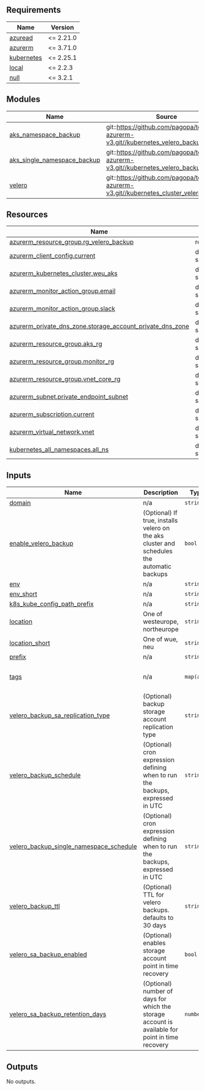 <!-- markdownlint-disable -->
<!-- BEGINNING OF PRE-COMMIT-TERRAFORM DOCS HOOK -->
## Requirements

| Name | Version |
|------|---------|
| <a name="requirement_azuread"></a> [azuread](#requirement\_azuread) | <= 2.21.0 |
| <a name="requirement_azurerm"></a> [azurerm](#requirement\_azurerm) | <= 3.71.0 |
| <a name="requirement_kubernetes"></a> [kubernetes](#requirement\_kubernetes) | <= 2.25.1 |
| <a name="requirement_local"></a> [local](#requirement\_local) | <= 2.2.3 |
| <a name="requirement_null"></a> [null](#requirement\_null) | <= 3.2.1 |

## Modules

| Name | Source | Version |
|------|--------|---------|
| <a name="module_aks_namespace_backup"></a> [aks\_namespace\_backup](#module\_aks\_namespace\_backup) | git::https://github.com/pagopa/terraform-azurerm-v3.git//kubernetes_velero_backup | v7.68.0 |
| <a name="module_aks_single_namespace_backup"></a> [aks\_single\_namespace\_backup](#module\_aks\_single\_namespace\_backup) | git::https://github.com/pagopa/terraform-azurerm-v3.git//kubernetes_velero_backup | v7.68.0 |
| <a name="module_velero"></a> [velero](#module\_velero) | git::https://github.com/pagopa/terraform-azurerm-v3.git//kubernetes_cluster_velero | v7.31.0 |

## Resources

| Name | Type |
|------|------|
| [azurerm_resource_group.rg_velero_backup](https://registry.terraform.io/providers/hashicorp/azurerm/latest/docs/resources/resource_group) | resource |
| [azurerm_client_config.current](https://registry.terraform.io/providers/hashicorp/azurerm/latest/docs/data-sources/client_config) | data source |
| [azurerm_kubernetes_cluster.weu_aks](https://registry.terraform.io/providers/hashicorp/azurerm/latest/docs/data-sources/kubernetes_cluster) | data source |
| [azurerm_monitor_action_group.email](https://registry.terraform.io/providers/hashicorp/azurerm/latest/docs/data-sources/monitor_action_group) | data source |
| [azurerm_monitor_action_group.slack](https://registry.terraform.io/providers/hashicorp/azurerm/latest/docs/data-sources/monitor_action_group) | data source |
| [azurerm_private_dns_zone.storage_account_private_dns_zone](https://registry.terraform.io/providers/hashicorp/azurerm/latest/docs/data-sources/private_dns_zone) | data source |
| [azurerm_resource_group.aks_rg](https://registry.terraform.io/providers/hashicorp/azurerm/latest/docs/data-sources/resource_group) | data source |
| [azurerm_resource_group.monitor_rg](https://registry.terraform.io/providers/hashicorp/azurerm/latest/docs/data-sources/resource_group) | data source |
| [azurerm_resource_group.vnet_core_rg](https://registry.terraform.io/providers/hashicorp/azurerm/latest/docs/data-sources/resource_group) | data source |
| [azurerm_subnet.private_endpoint_subnet](https://registry.terraform.io/providers/hashicorp/azurerm/latest/docs/data-sources/subnet) | data source |
| [azurerm_subscription.current](https://registry.terraform.io/providers/hashicorp/azurerm/latest/docs/data-sources/subscription) | data source |
| [azurerm_virtual_network.vnet](https://registry.terraform.io/providers/hashicorp/azurerm/latest/docs/data-sources/virtual_network) | data source |
| [kubernetes_all_namespaces.all_ns](https://registry.terraform.io/providers/hashicorp/kubernetes/latest/docs/data-sources/all_namespaces) | data source |

## Inputs

| Name | Description | Type | Default | Required |
|------|-------------|------|---------|:--------:|
| <a name="input_domain"></a> [domain](#input\_domain) | n/a | `string` | n/a | yes |
| <a name="input_enable_velero_backup"></a> [enable\_velero\_backup](#input\_enable\_velero\_backup) | (Optional) If true, installs velero on the aks cluster and schedules the automatic backups | `bool` | `false` | no |
| <a name="input_env"></a> [env](#input\_env) | n/a | `string` | n/a | yes |
| <a name="input_env_short"></a> [env\_short](#input\_env\_short) | n/a | `string` | n/a | yes |
| <a name="input_k8s_kube_config_path_prefix"></a> [k8s\_kube\_config\_path\_prefix](#input\_k8s\_kube\_config\_path\_prefix) | n/a | `string` | `"~/.kube"` | no |
| <a name="input_location"></a> [location](#input\_location) | One of westeurope, northeurope | `string` | n/a | yes |
| <a name="input_location_short"></a> [location\_short](#input\_location\_short) | One of wue, neu | `string` | n/a | yes |
| <a name="input_prefix"></a> [prefix](#input\_prefix) | n/a | `string` | n/a | yes |
| <a name="input_tags"></a> [tags](#input\_tags) | n/a | `map(any)` | <pre>{<br/>  "CreatedBy": "Terraform"<br/>}</pre> | no |
| <a name="input_velero_backup_sa_replication_type"></a> [velero\_backup\_sa\_replication\_type](#input\_velero\_backup\_sa\_replication\_type) | (Optional) backup storage account replication type | `string` | `"GZRS"` | no |
| <a name="input_velero_backup_schedule"></a> [velero\_backup\_schedule](#input\_velero\_backup\_schedule) | (Optional) cron expression defining when to run the backups, expressed in UTC | `string` | `"0 3 * * *"` | no |
| <a name="input_velero_backup_single_namespace_schedule"></a> [velero\_backup\_single\_namespace\_schedule](#input\_velero\_backup\_single\_namespace\_schedule) | (Optional) cron expression defining when to run the backups, expressed in UTC | `string` | `"0 2 * * *"` | no |
| <a name="input_velero_backup_ttl"></a> [velero\_backup\_ttl](#input\_velero\_backup\_ttl) | (Optional) TTL for velero backups. defaults to 30 days | `string` | `"720h0m0s"` | no |
| <a name="input_velero_sa_backup_enabled"></a> [velero\_sa\_backup\_enabled](#input\_velero\_sa\_backup\_enabled) | (Optional) enables storage account point in time recovery | `bool` | `false` | no |
| <a name="input_velero_sa_backup_retention_days"></a> [velero\_sa\_backup\_retention\_days](#input\_velero\_sa\_backup\_retention\_days) | (Optional) number of days for which the storage account is available for point in time recovery | `number` | `0` | no |

## Outputs

No outputs.
<!-- END OF PRE-COMMIT-TERRAFORM DOCS HOOK -->
